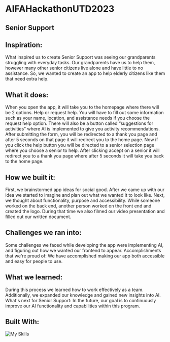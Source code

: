 ﻿# AIFAHackathonUTD2023
## Senior Support
## Inspiration:
 What inspired us to create Senior Support was seeing our grandparents struggling with everyday tasks. Our grandparents have us to help them, however many other senior citizens live alone and have little to no assistance. So, we wanted to create an app to help elderly citizens like them that need extra help.

## What it does:
 When you open the app, it will take you to the homepage where there will be 2 options. Help or request help. You will have to fill out some information such as your name, location, and assistance needs if you choose the request help option. There will also be a button called “suggestions for activities” where AI is implemented to give you activity recommendations. After submitting the form, you will be redirected to a thank you page and after 5 seconds on that page it will redirect you to the home page. Now if you click the help button you will be directed to a senior selection page where you choose a senior to help. After clicking accept on a senior it will redirect you to a thank you page where after 5 seconds it will take you back to the home page.

## How we built it:
 First, we brainstormed app ideas for social good. After we came up with our idea we started to imagine and plan out what we wanted it to look like. Next, we thought about functionality, purpose and accessibility. While someone worked on the back end, another person worked on the front end and created the logo. During that time we also filmed our video presentation and filled out our written document.

## Challenges we ran into:
 Some challenges we faced while developing the app were implementing AI, and figuring out how we wanted our frontend to appear.
Accomplishments that we're proud of: We have accomplished making our app both accessible and easy for people to use.

## What we learned:
 During this process we learned how to work effectively as a team. Additionally, we expanded our knowledge and gained new insights into AI.
What's next for Senior Support: In the future, our goal is to continuously improve our AI functionality and capabilities within this program.

## Built With:

![My Skills](https://skillicons.dev/icons?i=js,html,css,nodejs,express,ai)
